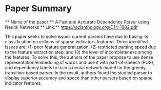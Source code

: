 # Paper Summary
** Name of the paper:** A Fast and Accurate Dependency Parser using Neural Networks
** Link:** https://aclanthology.org/D14-1082.pdf

This paper seeks to solve issues current parsers have due to basing its classification on millions of sparse indicators featured. Three identified issues are: (1) poor feature generalization, (2) restricted parsing speed due to the feature extraction step, and (3) the level of incompleteness among the features. To solve this, the authors of the paper propose to use dense representation/embedding of words and use it with part-of-speech (POS), and dependency labels to train a neural network model for the greedy, transition-based parser. In the result, authors found the studied parser to display superior accuracy and speed than other parsers based on sparse indicator features.